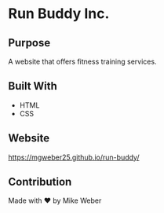 # Run Buddy Inc.

## Purpose
A website that offers fitness training services.

## Built With
* HTML
* CSS

## Website
https://mgweber25.github.io/run-buddy/

## Contribution
Made with ❤️ by Mike Weber
